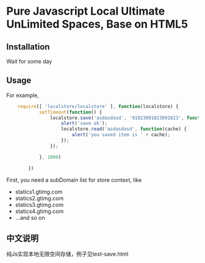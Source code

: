 Pure Javascript Local Ultimate UnLimited Spaces, Base on HTML5
==============================================================

Installation
------------
Wait for some day

Usage
-----

For example,
```js
	require([ 'localstore/localstore' ], function(localstore) {
			setTimeout(function() {
				localstore.save('asdasdasd', '91823091823091823', function() {
					alert('save ok');
					localstore.read('asdasdasd', function(cache) {
						alert('you saved item is ' + cache);
					});
				});

			}, 1000)

		})
```

First, you need a subDomain list for store context,
like 
- statics1.gtimg.com
- statics2.gtimg.com
- statics3.gtimg.com
- statics4.gtimg.com
- ...and so on

中文说明
--------
纯Js实现本地无限空间存储，例子见test-save.html